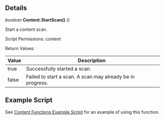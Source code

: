 ## Details

_boolean_ **Content.StartScan()** _()_

Start a content scan.

Script Permissions: content

Return Values:

| Value | Description                                                |
| ----- | ---------------------------------------------------------- |
| true  | Successfully started a scan.                               |
| false | Failed to start a scan. A scan may already be in progress. |

## Example Script

See [Content Functions Example Script](./example-scripts/ExampleContentFunctions/Main.lua) for an example of using this function.
